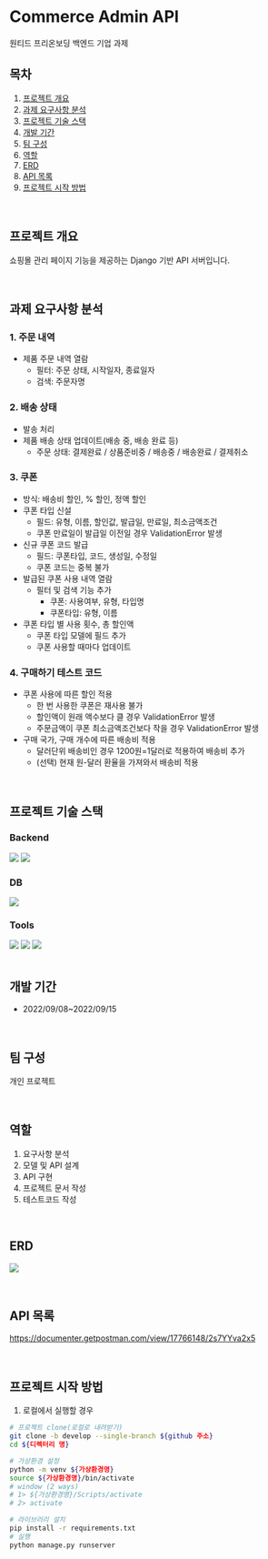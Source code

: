# Commerce Admin API

원티드 프리온보딩 백엔드 기업 과제

## 목차

1. [프로젝트 개요](#프로젝트-개요)
2. [과제 요구사항 분석](#과제-요구사항-분석)
3. [프로젝트 기술 스택](#프로젝트-기술-스택)
4. [개발 기간](#개발-기간)
5. [팀 구성](#팀-구성)
6. [역할](#역할)
7. [ERD](#ERD)
8. [API 목록](#API-목록)
9. [프로젝트 시작 방법](#프로젝트-시작-방법)

<br>

## 프로젝트 개요

쇼핑몰 관리 페이지 기능을 제공하는 Django 기반 API 서버입니다.


<br>

## 과제 요구사항 분석

### 1. 주문 내역

- 제품 주문 내역 열람
    - 필터: 주문 상태, 시작일자, 종료일자
    - 검색: 주문자명

### 2. 배송 상태

- 발송 처리
- 제품 배송 상태 업데이트(배송 중, 배송 완료 등)
    - 주문 상태: 결제완료 / 상품준비중 / 배송중 / 배송완료 / 결제취소

### 3. 쿠폰

- 방식: 배송비 할인, % 할인, 정액 할인
- 쿠폰 타입 신설
    - 필드: 유형, 이름, 할인값, 발급일, 만료일, 최소금액조건
    - 쿠폰 만료일이 발급일 이전일 경우 ValidationError 발생
- 신규 쿠폰 코드 발급
    - 필드: 쿠폰타입, 코드, 생성일, 수정일
    - 쿠폰 코드는 중복 불가
- 발급된 쿠폰 사용 내역 열람
    - 필터 및 검색 기능 추가
        - 쿠폰: 사용여부, 유형, 타입명
        - 쿠폰타입: 유형, 이름
- 쿠폰 타입 별 사용 횟수, 총 할인액
    - 쿠폰 타입 모델에 필드 추가
    - 쿠폰 사용할 때마다 업데이트

### 4. 구매하기 테스트 코드

- 쿠폰 사용에 따른 할인 적용
    - 한 번 사용한 쿠폰은 재사용 불가
    - 할인액이 원래 액수보다 클 경우 ValidationError 발생
    - 주문금액이 쿠폰 최소금액조건보다 작을 경우 ValidationError 발생
- 구매 국가, 구매 개수에 따른 배송비 적용
    - 달러단위 배송비인 경우 1200원=1달러로 적용하여 배송비 추가
    - (선택) 현재 원-달러 환율을 가져와서 배송비 적용

<br>

## 프로젝트 기술 스택

### Backend

<section>
<img src="https://img.shields.io/badge/Django-092E20?logo=Django&logoColor=white"/>
<img src="https://img.shields.io/badge/Django%20REST%20Framework-092E20?logo=Django&logoColor=white"/>
</section>

### DB

<section>
<img src="https://img.shields.io/badge/MySQL-4479A1?logo=MySQL&logoColor=white"/>
</section>

### Tools

<section>
<img src="https://img.shields.io/badge/GitHub-181717?logo=GitHub&logoColor=white"/>
<img src="https://img.shields.io/badge/Discord-5865F2?logo=Discord&logoColor=white">
<img src="https://img.shields.io/badge/Postman-FF6C37?logo=Postman&logoColor=white">
</section>


<br>

## 개발 기간

- 2022/09/08~2022/09/15

<br>

## 팀 구성

개인 프로젝트

<br>

## 역할

1. 요구사항 분석
2. 모델 및 API 설계
3. API 구현
4. 프로젝트 문서 작성
5. 테스트코드 작성

<br>

## ERD

![](https://i.imgur.com/FyqNU1j.png)


<br>

## API 목록

https://documenter.getpostman.com/view/17766148/2s7YYva2x5

<br>

## 프로젝트 시작 방법

1. 로컬에서 실행할 경우

```bash
# 프로젝트 clone(로컬로 내려받기)
git clone -b develop --single-branch ${github 주소}
cd ${디렉터리 명}

# 가상환경 설정
python -m venv ${가상환경명}
source ${가상환경명}/bin/activate
# window (2 ways) 
# 1> ${가상환경명}/Scripts/activate
# 2> activate

# 라이브러리 설치
pip install -r requirements.txt
# 실행
python manage.py runserver
```

<br>
